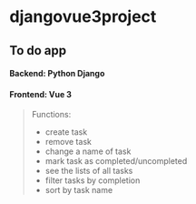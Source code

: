 # djangovue3project

## To do app
#### Backend: Python Django
#### Frontend: Vue 3

> Functions:
> - create task
> - remove task
> - change a name of task
> - mark task as completed/uncompleted
> - see the lists of all tasks
> - filter tasks by completion
> - sort by task name

